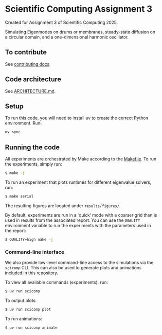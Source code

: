 # Scientific Computing Assignment 3

Created for Assignment 3 of Scientific Computing 2025.

Simulating Eigenmodes on drums or membranes, steady-state diffusion on a circular domain, and a one-dimensional harmonic oscillator. 

## To contribute
See [contributing docs](CONTRIBUTING.md).

## Code architecture
See [ARCHITECTURE.md](ARCHITECTURE.md).

## Setup 
To run this code, you will need to install uv to create the correct Python environment. 
Run: 
```bash
uv sync
```

## Running the code
All experiments are orchestrated by Make according to the [Makefile](Makefile). To
run the experiments, simply run:
```bash
$ make -j
```

To run an experiment that plots runtimes for different eigenvalue solvers, run: 
```bash
$ make serial
```

The resulting figures are located under `results/figures/`.

By default, experiments are run in a 'quick' mode with a coarser grid than is used 
in results from the associated report. You can use the `QUALITY` environment variable
to run the experiments with the parameters used in the report:
```bash
$ QUALITY=high make -j 
```

### Command-line interface
We also provide low-level command-line access to the simulations via the `scicomp` CLI. 
This can also be used to generate plots and animations included in this repository. 

To view all available commands (experiments), run:
```bash
$ uv run scicomp
```

To output plots: 
```bash
$ uv run scicomp plot
```

To run animations: 
```bash
$ uv run scicomp animate
```

